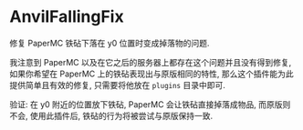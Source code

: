 # AnvilFallingFix
修复 PaperMC 铁砧下落在 y0 位置时变成掉落物的问题.

我注意到 PaperMC 以及在它之后的服务器上都存在这个问题并且没有得到修复, 如果你希望在 PaperMC 上的铁砧表现出与原版相同的特性, 那么这个插件能为此提供简单且有效的修复, 只需要将他放在 `plugins` 目录中即可.

验证: 在 y0 附近的位置放下铁砧, PaperMC 会让铁砧直接掉落成物品, 而原版则不会, 使用此插件后, 铁砧的行为将被尝试与原版保持一致.
